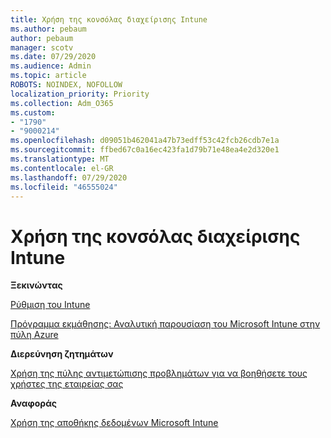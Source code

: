 ```yaml
---
title: Χρήση της κονσόλας διαχείρισης Intune
ms.author: pebaum
author: pebaum
manager: scotv
ms.date: 07/29/2020
ms.audience: Admin
ms.topic: article
ROBOTS: NOINDEX, NOFOLLOW
localization_priority: Priority
ms.collection: Adm_O365
ms.custom:
- "1790"
- "9000214"
ms.openlocfilehash: d09051b462041a47b73edff53c42fcb26cdb7e1a
ms.sourcegitcommit: ffbed67c0a16ec423fa1d79b71e48ea4e2d320e1
ms.translationtype: MT
ms.contentlocale: el-GR
ms.lasthandoff: 07/29/2020
ms.locfileid: "46555024"
---
```

# <a name="using-the-intune-admin-console"></a>Χρήση της κονσόλας διαχείρισης Intune

**Ξεκινώντας**

[Ρύθμιση του Intune](https://docs.microsoft.com/intune/setup-steps)

[Πρόγραμμα εκμάθησης: Αναλυτική παρουσίαση του Microsoft Intune στην πύλη Azure](https://docs.microsoft.com/intune/tutorial-walkthrough-intune-portal)

**Διερεύνηση ζητημάτων**

[Χρήση της πύλης αντιμετώπισης προβλημάτων για να βοηθήσετε τους χρήστες της εταιρείας σας](https://docs.microsoft.com/intune/help-desk-operators)

**Αναφοράς**

[Χρήση της αποθήκης δεδομένων Microsoft Intune](https://docs.microsoft.com/intune/reports-nav-create-intune-reports)